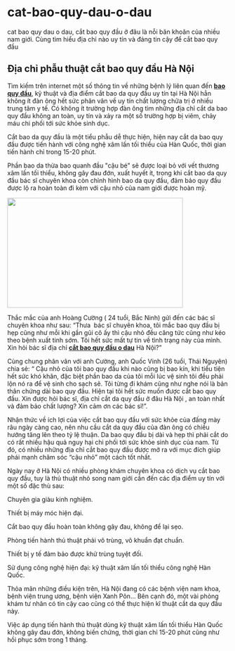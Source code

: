 # cat-bao-quy-dau-o-dau
cat bao quy dau o dau, cắt bao quy đầu ở đâu là nỗi băn khoăn của nhiều nam giới. Cùng tìm hiểu địa chỉ nào uy tín và đáng tin cậy để cắt bao quy đầu
<h2>
	Địa chỉ phẫu thuật cắt bao quy đầu Hà Nội</h2>
<p>
	Tìm kiếm trên internet một số thông tin về những bệnh lý liên quan đến <a href="http://baoquydauhep.net/cac-benh-ve-bao-quy-dau-thuong-gap-102270.html"><strong>bao quy đầu</strong></a>, kỹ thuật và địa điểm cắt bao da quy đầu uy tín tại Hà Nội hẳn không ít đàn ông hết sức phân vân về uy tín chất lượng chữa trị ở nhiều trung tâm y tế. Có không ít trường hợp đàn ông tìm những địa chỉ cắt da bao quy đầu không an toàn, uy tín và xảy ra một số trường hợp bị viêm, chảy máu chi phối tới sức khỏe sinh dục.</p>
<p>
	Cắt bao da quy đầu là một tiểu phẫu dễ thực hiện, hiện nay cắt da bao quy đầu được tiến hành với công nghệ xâm lấn tối thiểu của Hàn Quốc, thời gian tiến hành chỉ trong 15-20 phút.</p>
<p>
	Phần bao da thừa bao quanh đầu "cậu bé" sẽ được loại bỏ với vết thương xâm lấn tối thiểu, không gây đau đớn, xuất huyết ít, trong khi cắt bao da quy đầu bác sĩ chuyên khoa còn chỉnh hình bao da quy đầu, đảm bảo quy đầu được lộ ra hoàn toàn đi kèm với cậu nhỏ của nam giới được hoàn mỹ.</p>
<p>
	<img alt="" src="http://baoquydauhep.net/media/images/cat-bao-quy-dau-o-dau%281%29.jpg" style="height:250px; width:400px" /></p>
<p>
	Thắc mắc của anh Hoàng Cường ( 24 tuổi, Bắc Ninh) gửi đến các bác sĩ chuyên khoa như sau: “Thưa&nbsp; bác sĩ chuyên khoa, tôi mắc bao quy đầu bị hẹp cũng như mỗi khi gần gũi cô ấy thì cậu nhỏ đều căng tức cũng như kéo theo bệnh xuất tinh sớm. Tôi hết sức mất tự tin về tình trạng này của mình. Xin hỏi bác sĩ địa chỉ <a href="http://baoquydauhep.net/nen-cat-bao-quy-dau-o-dau-tot-nhat-ha-noi-102298.html"><strong>cắt bao quy đầu o dau</strong></a> Hà Nội?”</p>
<p>
	Cùng chung phân vân với anh Cường, anh Quốc Vinh (26 tuổi, Thái Nguyên) chia sẻ: “ Cậu nhỏ của tôi bao quy đầu khi nào cũng bị bao kín, khi tiểu tiện hết sức khó khăn, đặc biệt phần bao da của tôi mỗi lúc vệ sinh tôi đều phải lộn nó ra để vệ sinh cho sạch sẽ. Tôi từng đi khám cũng như nghe nói là bản thân chứng dài bao quy đầu. Hiện tại tôi hết sức muốn được cắt bao quy đầu. Xin được hỏi bác sĩ, địa chỉ cắt da quy đầu ở đâu Hà Nội , an toàn nhất và đảm bảo chất lượng? Xin cảm ơn các bác sĩ!”.</p>
<p>
	Nhận thức về ích lợi của việc cắt bao quy đầu với sức khỏe của đấng mày râu ngày càng cao, nên nhu cầu cắt da quy đầu của đàn ông có chiều hướng tăng lên theo tỷ lệ thuận. Da bao quy đầu bị dài và hẹp thì phải cắt do có rất nhiều hậu quả nguy hại chi phối tới sức khỏe sinh dục của nam. Từ đó, có nhiều những địa chỉ cắt bao quy đầu được mở ra với mục đích giúp phái mạnh chăm sóc “cậu nhỏ” một cách tốt nhất.</p>
<p>
	Ngày nay ở Hà Nội có nhiều phòng khám chuyên khoa có dịch vụ cắt bao quy đầu, tuy là thủ thuật nhỏ song nam giới cần đến các địa điểm uy tín với một số đặc thù sau:</p>
<p>
	Chuyên gia giàu kinh nghiệm.</p>
<p>
	Thiết bị máy móc hiện đại.</p>
<p>
	Cắt bao quy đầu hoàn toàn không gây đau, không để lại sẹo.</p>
<p>
	Phòng tiến hành thủ thuật phải vô trùng, vô khuẩn đạt chuẩn.</p>
<p>
	Thiết bị y tế đảm bảo được khử trùng tuyệt đối.</p>
<p>
	Sử dụng công nghệ hiện đại: kỹ thuật xâm lấn tối thiểu công nghệ Hàn Quốc.</p>
<p>
	Thỏa mãn những điều kiện trên, Hà Nội đang có các bệnh viện nam khoa, bệnh viện trung ương, bệnh viện Xanh Pôn... Bên cạnh đó, một vài phòng khám tư nhân có tin cậy cao cũng có thể thực hiện kĩ thuật cắt da quy đầu này.</p>
<p>
	Việc áp dụng tiến hành thủ thuật dùng kỹ thuật xâm lấn tối thiểu Hàn Quốc không gây đau đớn, không biến chứng, thời gian chỉ 15-20 phút cũng như hồi phục sớm trong 1 tháng.</p>

